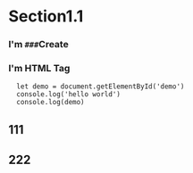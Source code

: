 <script src="../assets/js/main.js"></script>
# Section1.1

### I'm `###`Create

<div id="demo">
<h3>I'm HTML Tag</h3>
</div>

```
  let demo = document.getElementById('demo')
  console.log('hello world')
  console.log(demo)
```
<script>
  console.log('hello world')
</script>
## 111

## 222